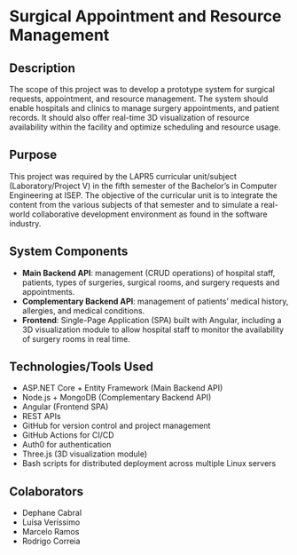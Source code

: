 # Surgical Appointment and Resource Management

## Description

The scope of this project was to develop a prototype system for surgical requests, appointment, and resource management. The system should enable hospitals and clinics to manage surgery appointments, and patient records. It should also offer real-time 3D visualization of resource availability within the facility and optimize scheduling and resource usage.

## Purpose

This project was required by the LAPR5 curricular unit/subject (Laboratory/Project V) in the fifth semester of the Bachelor’s in Computer Engineering at ISEP. The objective of the curricular unit is to integrate the content from the various subjects of that semester and to simulate a real-world collaborative development environment as found in the software industry.

## System Components

- **Main Backend API**: management (CRUD operations) of hospital staff, patients, types of surgeries, surgical rooms, and surgery requests and appointments.
- **Complementary Backend API**: management of patients’ medical history, allergies, and medical conditions.
- **Frontend**: Single-Page Application (SPA) built with Angular, including a 3D visualization module to allow hospital staff to monitor the availability of surgery rooms in real time.

## Technologies/Tools Used

- ASP.NET Core + Entity Framework (Main Backend API)
- Node.js + MongoDB (Complementary Backend API)
- Angular (Frontend SPA)
- REST APIs
- GitHub for version control and project management
- GitHub Actions for CI/CD
- Auth0 for authentication
- Three.js (3D visualization module)
- Bash scripts for distributed deployment across multiple Linux servers

## Colaborators

- Dephane Cabral
- Luísa Veríssimo
- Marcelo Ramos
- Rodrigo Correia
